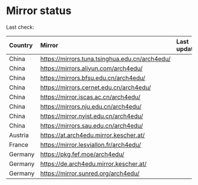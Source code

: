 <script src="./time.js"></script>
# Mirror status
Last check: <script type="text/javascript">localize(1728573808.9006815);</script>

|Country|Mirror|Last update|
|:------|:-----|:----------|
|China|https://mirrors.tuna.tsinghua.edu.cn/arch4edu/|<script type="text/javascript">localize(1728542634);</script>|
|China|https://mirrors.aliyun.com/arch4edu/|<script type="text/javascript">localize(1728542634);</script>|
|China|https://mirrors.bfsu.edu.cn/arch4edu/|<script type="text/javascript">localize(1728542634);</script>|
|China|https://mirrors.cernet.edu.cn/arch4edu/|<script type="text/javascript">localize(1728542634);</script>|
|China|https://mirror.iscas.ac.cn/arch4edu/|<script type="text/javascript">localize(1728542634);</script>|
|China|https://mirrors.nju.edu.cn/arch4edu/|<script type="text/javascript">localize(1728499365);</script>|
|China|https://mirror.nyist.edu.cn/arch4edu/|<script type="text/javascript">localize(1728499365);</script>|
|China|https://mirrors.sau.edu.cn/arch4edu/|<script type="text/javascript">localize(1728542634);</script>|
|Austria|https://at.arch4edu.mirror.kescher.at/|<script type="text/javascript">localize(1728542634);</script>|
|France|https://mirror.lesviallon.fr/arch4edu/|<script type="text/javascript">localize(1728542634);</script>|
|Germany|https://pkg.fef.moe/arch4edu/|<script type="text/javascript">localize(1728542634);</script>|
|Germany|https://de.arch4edu.mirror.kescher.at/|<script type="text/javascript">localize(1728542634);</script>|
|Germany|https://mirror.sunred.org/arch4edu/|<script type="text/javascript">localize(1728542634);</script>|

<script src="./tablefilter/tablefilter.js"></script>
<script src="./table.js"></script>